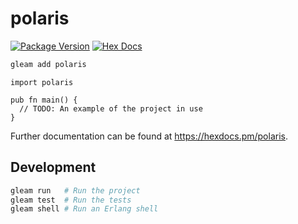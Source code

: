 # polaris

[![Package Version](https://img.shields.io/hexpm/v/polaris)](https://hex.pm/packages/polaris)
[![Hex Docs](https://img.shields.io/badge/hex-docs-ffaff3)](https://hexdocs.pm/polaris/)

```sh
gleam add polaris
```
```gleam
import polaris

pub fn main() {
  // TODO: An example of the project in use
}
```

Further documentation can be found at <https://hexdocs.pm/polaris>.

## Development

```sh
gleam run   # Run the project
gleam test  # Run the tests
gleam shell # Run an Erlang shell
```
